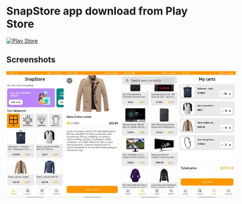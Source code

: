 # SnapStore app download from Play Store 
[![Play Store](https://upload.wikimedia.org/wikipedia/commons/7/78/Google_Play_Store_badge_EN.svg)](https://play.google.com/store/apps/details?id=com.bounce.snapstore)

## Screenshots

<div style="display: flex; justify-content: space-between;">
  <img src="images/home_fragment.jpg" alt="HomeFragment" style="width: 30%;">
  <img src="images/product_fragment.jpg" alt="ProductFragment" style="width: 30%;">
  <img src="images/search_fragment.jpg" alt="SearchFragment" style="width: 30%;">
  <img src="images/carts_fragment.jpg" alt="CartsFragment" style="width: 30%;">
</div>

